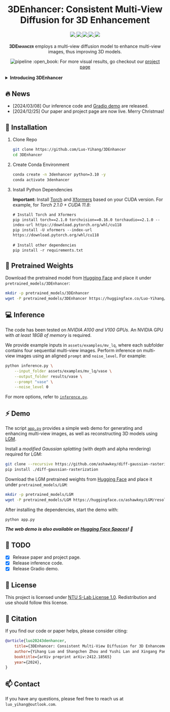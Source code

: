 <div align="center">
    <h1>
    3DEnhancer: Consistent Multi-View Diffusion for 3D Enhancement
    </h1>
</div>

<div>
    <h4 align="center">
        <a href="https://yihangluo.com/projects/3DEnhancer" target='_blank'>
        <img src="https://img.shields.io/badge/🐳-Project%20Page-blue">
        </a>
        <a href="https://arxiv.org/abs/2412.18565" target='_blank'>
        <img src="https://img.shields.io/badge/arXiv-2312.06640-b31b1b.svg">
        </a>
        <a href="https://youtu.be/N7bfyd7B4D8" target='_blank'>
        <img src="https://img.shields.io/badge/Demo%20Video-%23FF0000.svg?logo=YouTube&logoColor=white">
        </a>
        <a href="https://huggingface.co/spaces/yslan/3DEnhancer" target='_blank'>
            <img src="https://img.shields.io/badge/Demo-%F0%9F%A4%97%20Hugging%20Face-blue">
        </a>
        <img src="https://api.infinitescript.com/badgen/count?name=sczhou/3DEnhancer&ltext=Visitors&color=3977dd">
    </h4>
</div>

<div align="center">
    <p>
        <span style="font-variant: small-caps;"><strong>3DEnhancer</strong></span> employs a multi-view 
        diffusion model to enhance multi-view images, thus improving 3D models.
    </p>
    <img width="820" alt="pipeline" src="assets/teaser.gif">
    :open_book: For more visual results, go checkout our <a href="https://yihangluo.com/projects/3DEnhancer" target="_blank">project page</a>
</div>

<br>

<details>
<summary><b>Introducing 3DEnhancer</b></summary>
    <br>
    <div align="center">
        <img width="820" alt="pipeline" src="assets/method_overview.png">
        <p align="justify">
            Despite advances in neural rendering, due to the scarcity of high-quality 3D datasets 
            and the inherent limitations of multi-view diffusion models, view synthesis and 3D model 
            generation are restricted to low resolutions with suboptimal multi-view consistency. 
            In this study, we present a novel 3D enhancement pipeline, dubbed <span style="font-variant: small-caps;"><strong>3DEnhancer</strong></span>, which employs 
            a multi-view latent diffusion model to enhance coarse 3D inputs while preserving multi-view consistency. 
            Our method includes a <strong>pose-aware encoder</strong> and a <strong>diffusion-based denoiser</strong> to refine low-quality 
            multi-view images, along with <strong>data augmentation</strong> and a <strong>multi-view attention module with epipolar 
            aggregation</strong> to maintain consistent, high-quality 3D outputs across views. Unlike existing video-based 
            approaches, our model supports seamless multi-view enhancement with improved coherence across diverse 
            viewing angles. Extensive evaluations show that <span style="font-variant: small-caps;">3DEnhancer</span> significantly outperforms existing methods, 
            boosting both multi-view enhancement and per-instance 3D optimization tasks.
        </p>
    </div>
</details>


## :fire: News

- [2024/03/08] Our inference code and [Gradio demo](https://huggingface.co/spaces/yslan/3DEnhancer) are released.
- [2024/12/25] Our paper and project page are now live. Merry Christmas!


## 🔧 Installation

1. Clone Repo
    ```bash
    git clone https://github.com/Luo-Yihang/3DEnhancer
    cd 3DEnhancer
    ```

2. Create Conda Environment 
    ```bash
    conda create -n 3denhancer python=3.10 -y
    conda activate 3denhancer
    ```
3. Install Python Dependencies

    **Important:** Install [Torch](https://pytorch.org/get-started/locally/) and [Xformers](https://github.com/facebookresearch/xformers) based on your CUDA version. For example, for *Torch 2.1.0 + CUDA 11.8*:

    ```
    # Install Torch and Xformers
    pip install torch==2.1.0 torchvision==0.16.0 torchaudio==2.1.0 --index-url https://download.pytorch.org/whl/cu118
    pip install -U xformers --index-url https://download.pytorch.org/whl/cu118

    # Install other dependencies
    pip install -r requirements.txt
    ```

## :floppy_disk: Pretrained Weights

Download the pretrained model from [Hugging Face](https://huggingface.co/Luo-Yihang/3DEnhancer) and place it under `pretrained_models/3DEnhancer`:

```bash
mkdir -p pretrained_models/3DEnhancer
wget -P pretrained_models/3DEnhancer https://huggingface.co/Luo-Yihang/3DEnhancer/resolve/main/model.safetensors
```

## :computer: Inference
The code has been tested on *NVIDIA A100 and V100 GPUs*. An NVIDIA GPU with *at least 18GB of memory* is required.

We provide example inputs in `assets/examples/mv_lq`, where each subfolder contains four sequential multi-view images. Perform inference on multi-view images using an aligned `prompt` and `noise_level`. For example:

```bash
python inference.py \
    --input_folder assets/examples/mv_lq/vase \
    --output_folder results/vase \
    --prompt "vase" \
    --noise_level 0
```

For more options, refer to [`inference.py`](./inference.py).

## :zap: Demo
The script [`app.py`](app.py) provides a simple web demo for generating and enhancing multi-view images, as well as reconstructing 3D models using [LGM](https://github.com/3DTopia/LGM).

Install a *modified Gaussian splatting* (with depth and alpha rendering) required for LGM:
```bash
git clone --recursive https://github.com/ashawkey/diff-gaussian-rasterization
pip install ./diff-gaussian-rasterization
```

Download the LGM pretrained weights from [Hugging Face](https://huggingface.co/ashawkey/LGM) and place it under `pretrained_models/LGM`:
```bash
mkdir -p pretrained_models/LGM
wget -P pretrained_models/LGM https://huggingface.co/ashawkey/LGM/resolve/main/model_fp16_fixrot.safetensors
```

After installing the dependencies, start the demo with:

```sh
python app.py
```

***The web demo is also available on [Hugging Face Spaces](https://huggingface.co/spaces/yslan/3DEnhancer)! 🎉***

## :calendar: TODO

- [x] Release paper and project page.
- [x] Release inference code.
- [x] Release Gradio demo.

## :page_with_curl: License

This project is licensed under <a rel="license" href="./LICENSE">NTU S-Lab License 1.0</a>. Redistribution and use should follow this license.

## :pencil: Citation

If you find our code or paper helps, please consider citing:

```bibtex
@article{luo20243denhancer,
    title={3DEnhancer: Consistent Multi-View Diffusion for 3D Enhancement}, 
    author={Yihang Luo and Shangchen Zhou and Yushi Lan and Xingang Pan and Chen Change Loy},
    booktitle={arXiv preprint arXiv:2412.18565}
    year={2024},
}
```

## :mailbox: Contact
If you have any questions, please feel free to reach us at `luo_yihang@outlook.com`. 